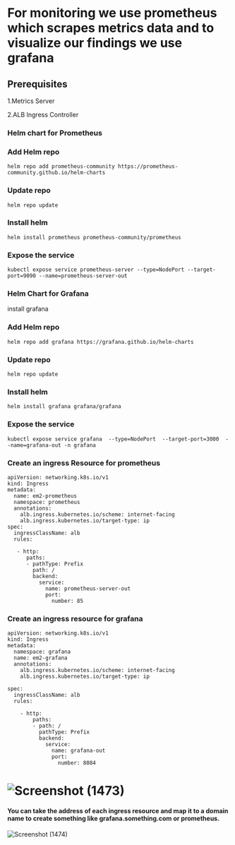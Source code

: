 # For monitoring we use prometheus which scrapes metrics data and to visualize our findings we use grafana

## Prerequisites 
1.Metrics Server

2.ALB Ingress Controller

### Helm chart for Prometheus

### Add Helm repo
```
helm repo add prometheus-community https://prometheus-community.github.io/helm-charts
```
### Update repo

```
helm repo update
```
### Install helm

```
helm install prometheus prometheus-community/prometheus
```
### Expose the service 

```
kubectl expose service prometheus-server --type=NodePort --target-port=9090 --name=prometheus-server-out
```
### Helm Chart for Grafana

install grafana

### Add Helm repo
```
helm repo add grafana https://grafana.github.io/helm-charts
```
### Update repo

```
helm repo update
```
### Install helm

```
helm install grafana grafana/grafana
```
### Expose the service 

```
kubectl expose service grafana  --type=NodePort  --target-port=3000  --name=grafana-out -n grafana
```
### Create an ingress Resource for prometheus 

```
apiVersion: networking.k8s.io/v1
kind: Ingress
metadata:
  name: em2-prometheus
  namespace: prometheus
  annotations:
    alb.ingress.kubernetes.io/scheme: internet-facing
    alb.ingress.kubernetes.io/target-type: ip
spec:
  ingressClassName: alb
  rules:
  
   - http:
      paths:
      - pathType: Prefix
        path: /
        backend:
          service:
            name: prometheus-server-out
            port:
              number: 85
```
### Create an ingress resource for grafana

```
apiVersion: networking.k8s.io/v1
kind: Ingress
metadata:
  namespace: grafana
  name: em2-grafana
  annotations:
    alb.ingress.kubernetes.io/scheme: internet-facing
    alb.ingress.kubernetes.io/target-type: ip
    
spec:
  ingressClassName: alb
  rules:
   
    - http:
        paths:
        - path: /
          pathType: Prefix
          backend:
            service:
              name: grafana-out
              port:
                number: 8084
```
# ![Screenshot (1473)](https://github.com/satya19977/Event-Management-System-Using-Kubernetes/assets/108000447/aebb5ba9-5843-471a-af73-1414cf200f01)

#### You can take the address of each ingress resource and map it to a domain name to create something like grafana.something.com or prometheus. 

![Screenshot (1474)](https://github.com/satya19977/Event-Management-System-Using-Kubernetes/assets/108000447/d713149a-10fb-42bd-9c07-2c41dc97aa64)


